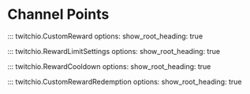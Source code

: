 # Channel Points

::: twitchio.CustomReward
    options:
      show_root_heading: true
  
::: twitchio.RewardLimitSettings
    options:
      show_root_heading: true

::: twitchio.RewardCooldown
    options:
      show_root_heading: true

::: twitchio.CustomRewardRedemption
    options:
      show_root_heading: true